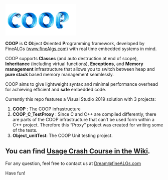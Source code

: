 ![](COOP%20logo_ST.png)

**COOP** is **C** **O**bject **O**riented **P**rogramming framework, developed by FineALGs (www.fineAlgs.com) with real time embedded systems in mind. 

COOP supports **Classes** (and auto destruction at end of scope), **Inheritance** (including virtual functions), **Exceptions**, and **Memory management** infrastructure that allows you to switch between heap and **pure stack** based memory management seamlessly.

COOP aims to give lightweight syntax and minimal performance overhead for achieving efficient and **safe** embedded code.

Currently this repo features a Visual Studio 2019 solution with 3 projects:
1. **COOP** : The COOP infrastructure
2. **COOP_C_TestProxy** : Since C and C++ are compiled differently, there are parts of the COOP infrastructure that can’t be used form within a C++ project. Therefore this “Proxy” project was created for writing some of the tests.
3. **Object_unitTest**: The COOP Unit testing project.

## You can find [Usage Crash Course in the Wiki](https://github.com/ShmuelFine/COOP/wiki).

For any question, feel free to contact us at Dream@fineALGs.com

Have fun!

